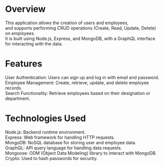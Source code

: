 # Overview
This application allows the creation of users and employees, <br>and supports performing CRUD operations (Create, Read, Update, Delete) on employees.<br> It is built using Node.js, Express, and MongoDB, with a GraphQL interface for interacting with the data.

# Features
User Authentication: Users can sign up and log in with email and password. <br>
Employee Management: Create, retrieve, update, and delete employee records.<br>
Search Functionality: Retrieve employees based on their designation or department.<br>

# Technologies Used
Node.js: Backend runtime environment.<br>
Express: Web framework for handling HTTP requests.<br>
MongoDB: NoSQL database for storing user and employee data.<br>
GraphQL: API query language for handling data requests.<br>
Mongoose: ODM (Object Data Modeling) library to interact with MongoDB.<br>
Crypto: Used to hash passwords for security.<br>

